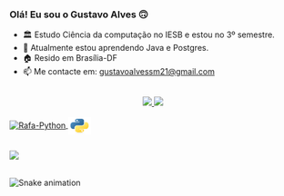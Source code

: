 ### Olá! Eu sou o Gustavo Alves 🙃 



- 🏛 Estudo Ciência da computação no IESB e estou no 3º semestre.
- 🌱 Atualmente estou aprendendo Java e Postgres.
- 🏠 Resido em Brasília-DF 
- 📫 Me contacte em: gustavoalvessm21@gmail.com
##


<div align="center">
  <a href="https://github.com/GustavoAlvesm21">
  <img height="150em" src="https://github-readme-stats.vercel.app/api?username=GustavoAlvesm21&show_icons=true&theme=dark&include_all_commits=true&count_private=true"/>
  <img height="150em" src="https://github-readme-stats.vercel.app/api/top-langs/?username=GustavoAlvesm21&layout=compact&langs_count=7&theme=dark"/>
</div>
  
  <div style="display: inline_block"><br>
<img align="center" alt="Rafa-Python" height="30" width="40" <img src="https://cdn.jsdelivr.net/gh/devicons/devicon/icons/c/c-original.svg" />
<img align="center" alt="Rafa-Python" height="30" width="40" src="https://raw.githubusercontent.com/devicons/devicon/master/icons/python/python-original.svg">
</div>
 
  
  ##
  
  
  <div>
    <a href="https://www.linkedin.com/in/gustavo-alves-3081a6229/" target="_blank"><img src="https://img.shields.io/badge/-LinkedIn-%230077B5?style=for-the-badge&logo=linkedin&logoColor=white" target="_blank"></a>
  </div>

  ##
  
  ![Snake animation](https://github.com/GustavoAlvesm21/GustavoAlvesm21/blob/output/github-contribution-grid-snake.svg)
 
